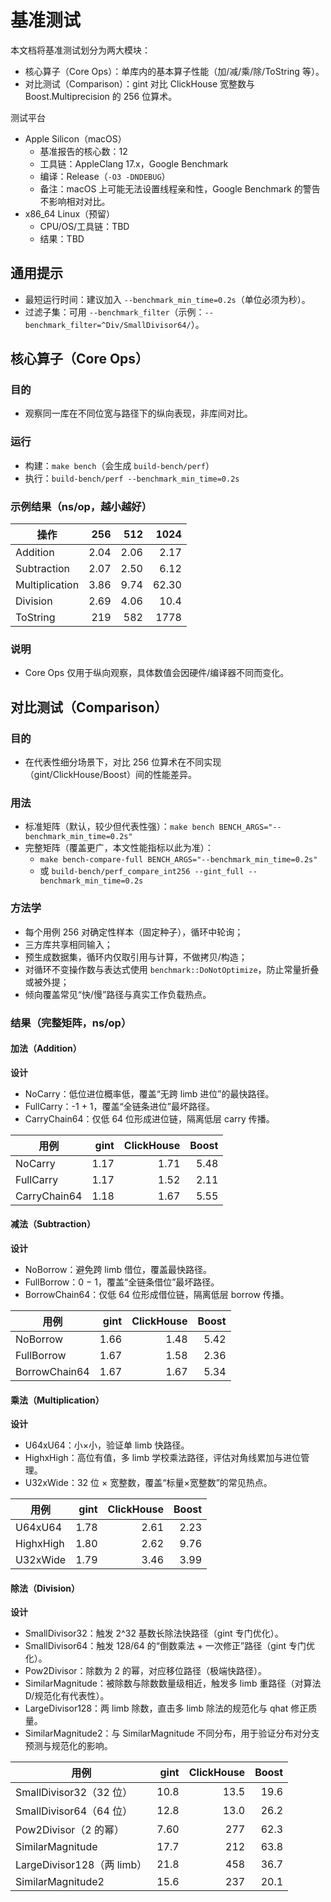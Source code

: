 # 基准测试

本文档将基准测试划分为两大模块：
- 核心算子（Core Ops）：单库内的基本算子性能（加/减/乘/除/ToString 等）。
- 对比测试（Comparison）：gint 对比 ClickHouse 宽整数与 Boost.Multiprecision 的 256 位算术。

测试平台
- Apple Silicon（macOS）
  - 基准报告的核心数：12
  - 工具链：AppleClang 17.x，Google Benchmark
  - 编译：Release（`-O3 -DNDEBUG`）
  - 备注：macOS 上可能无法设置线程亲和性，Google Benchmark 的警告不影响相对对比。
- x86_64 Linux（预留）
  - CPU/OS/工具链：TBD
  - 结果：TBD

## 通用提示
- 最短运行时间：建议加入 `--benchmark_min_time=0.2s`（单位必须为秒）。
- 过滤子集：可用 `--benchmark_filter`（示例：`--benchmark_filter=^Div/SmallDivisor64/`）。

## 核心算子（Core Ops）

### 目的
- 观察同一库在不同位宽与路径下的纵向表现，非库间对比。

### 运行
- 构建：`make bench`（会生成 `build-bench/perf`）
- 执行：`build-bench/perf --benchmark_min_time=0.2s`

### 示例结果（ns/op，越小越好）

| 操作           | 256  | 512  | 1024 |
| -------------- | ---: | ---: | ---: |
| Addition       | 2.04 | 2.06 | 2.17 |
| Subtraction    | 2.07 | 2.50 | 6.12 |
| Multiplication | 3.86 | 9.74 | 62.30 |
| Division       | 2.69 | 4.06 | 10.4 |
| ToString       | 219  | 582  | 1778 |

### 说明
- Core Ops 仅用于纵向观察，具体数值会因硬件/编译器不同而变化。

## 对比测试（Comparison）

### 目的
- 在代表性细分场景下，对比 256 位算术在不同实现（gint/ClickHouse/Boost）间的性能差异。

### 用法
- 标准矩阵（默认，较少但代表性强）：`make bench BENCH_ARGS="--benchmark_min_time=0.2s"`
- 完整矩阵（覆盖更广，本文性能指标以此为准）：
  - `make bench-compare-full BENCH_ARGS="--benchmark_min_time=0.2s"`
  - 或 `build-bench/perf_compare_int256 --gint_full --benchmark_min_time=0.2s`

### 方法学
- 每个用例 256 对确定性样本（固定种子），循环中轮询；
- 三方库共享相同输入；
- 预生成数据集，循环内仅取引用与计算，不做拷贝/构造；
- 对循环不变操作数与表达式使用 `benchmark::DoNotOptimize`，防止常量折叠或被外提；
- 倾向覆盖常见“快/慢”路径与真实工作负载热点。

### 结果（完整矩阵，ns/op）

#### 加法（Addition）

**设计**
- NoCarry：低位进位概率低，覆盖“无跨 limb 进位”的最快路径。
- FullCarry：-1 + 1，覆盖“全链条进位”最坏路径。
- CarryChain64：仅低 64 位形成进位链，隔离低层 carry 传播。

| 用例            | gint | ClickHouse | Boost |
| --------------- | ---: | ---------: | ----: |
| NoCarry         | 1.17 |       1.71 |  5.48 |
| FullCarry       | 1.17 |       1.52 |  2.11 |
| CarryChain64    | 1.18 |       1.67 |  5.55 |

#### 减法（Subtraction）

**设计**
- NoBorrow：避免跨 limb 借位，覆盖最快路径。
- FullBorrow：0 − 1，覆盖“全链条借位”最坏路径。
- BorrowChain64：仅低 64 位形成借位链，隔离低层 borrow 传播。

| 用例            | gint | ClickHouse | Boost |
| --------------- | ---: | ---------: | ----: |
| NoBorrow        | 1.66 |       1.48 |  5.42 |
| FullBorrow      | 1.67 |       1.58 |  2.36 |
| BorrowChain64   | 1.67 |       1.67 |  5.34 |

#### 乘法（Multiplication）

**设计**
- U64xU64：小×小，验证单 limb 快路径。
- HighxHigh：高位有值，多 limb 学校乘法路径，评估对角线累加与进位管理。
- U32xWide：32 位 × 宽整数，覆盖“标量×宽整数”的常见热点。

| 用例        | gint | ClickHouse | Boost |
| ----------- | ---: | ---------: | ----: |
| U64xU64     | 1.78 |       2.61 |  2.23 |
| HighxHigh   | 1.80 |       2.62 |  9.76 |
| U32xWide    | 1.79 |       3.46 |  3.99 |

#### 除法（Division）

**设计**
- SmallDivisor32：触发 2^32 基数长除法快路径（gint 专门优化）。
- SmallDivisor64：触发 128/64 的“倒数乘法 + 一次修正”路径（gint 专门优化）。
- Pow2Divisor：除数为 2 的幂，对应移位路径（极端快路径）。
- SimilarMagnitude：被除数与除数数量级相近，触发多 limb 重路径（对算法 D/规范化有代表性）。
- LargeDivisor128：两 limb 除数，直击多 limb 除法的规范化与 qhat 修正质量。
- SimilarMagnitude2：与 SimilarMagnitude 不同分布，用于验证分布对分支预测与规范化的影响。

| 用例                       | gint | ClickHouse | Boost |
| -------------------------- | ---: | ---------: | ----: |
| SmallDivisor32（32 位）    | 10.8 |       13.5 |  19.6 |
| SmallDivisor64（64 位）    | 12.8 |       13.0 |  26.2 |
| Pow2Divisor（2 的幂）      | 7.60 |        277 |  62.3 |
| SimilarMagnitude           | 17.7 |        212 |  63.8 |
| LargeDivisor128（两 limb） | 21.8 |        458 |  36.7 |
| SimilarMagnitude2          | 15.6 |        237 |  20.1 |
